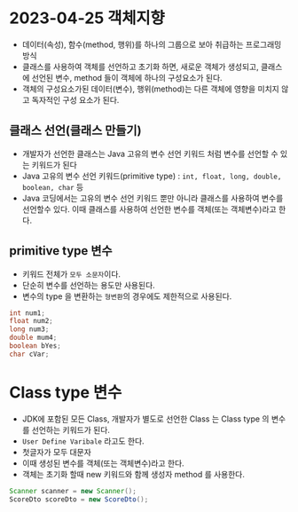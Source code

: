 # 2023-04-25 객체지향
- 데이터(속성), 함수(method, 행위)를 하나의 그룹으로 보아 취급하는 프로그래밍 방식
- 클래스를 사용하여 객체를 선언하고 초기화 하면, 새로운 객체가 생성되고, 클래스에 선언된 변수, method 들이 객체에 하나의 구성요소가 된다.
- 객체의 구성요소가된 데이터(변수), 행위(method)는 다른 객체에 영향을 미치지 않고 독자적인 구성 요소가 된다.

## 클래스 선언(클래스 만들기)
- 개발자가 선언한 클래스는 Java 고유의 변수 선언 키워드 처럼 변수를 선언할 수 있는 키워드가 된다
- Java 고유의 변수 선언 키워드(primitive type) : `int, float, long, double, boolean, char` 등
- Java 코딩에서는 고유의 변수 선언 키워드 뿐만 아니라 클래스를 사용하여 변수를 선언할수 있다. 이때 클래스를 사용하여 선언한 변수를 객체(또는 객체변수)라고 한다.

## primitive type 변수
- 키워드 전체가 `모두 소문자`이다.
- 단순히 변수를 선언하는 용도만 사용된다.
- 변수의 type 을 변환하는 `형변환`의 경우에도 제한적으로 사용된다.

```java
int num1;
float num2;
long num3;
double mum4;
boolean bYes;
char cVar;
```

# Class type 변수
- JDK에 포함된 모든 Class, 개발자가 별도로 선언한 Class 는 Class type 의 변수를 선언하는 키워드가 된다.
- `User Define Varibale` 라고도 한다.
- 첫글자가 모두 대문자
- 이때 생성된 변수를 객체(또는 객체변수)라고 한다.
- 객체는 초기화 할때 new 키워드와 함께 생성자 method 를 사용한다.
```java
Scanner scanner = new Scanner();
ScoreDto scoreDto = new ScoreDto();
```